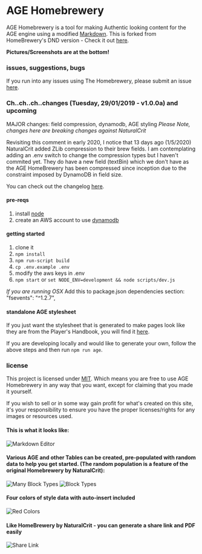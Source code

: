 # AGE Homebrewery
AGE Homebrewery is a tool for making Authentic looking content for the AGE engine using a modified [Markdown](https://github.com/adam-p/markdown-here/wiki/Markdown-Cheatsheet). This is forked from HomeBrewery's DND version - Check it out [here](https://homebrewery.naturalcrit.com).

**Pictures/Screenshots are at the bottom!**


### issues, suggestions, bugs
If you run into any issues using The Homebrewery, please submit an issue [here](/issues).

### Ch..ch..ch..changes (Tuesday, 29/01/2019 - v1.0.0a) and upcoming
MAJOR changes: field compression, dynamodb, AGE styling
_*Please Note, changes here are breaking changes against NaturalCrit*_

Revisiting this comment in early 2020, I notice that 13 days ago (1/5/2020) NaturalCrit added ZLib compression to their
brew fields. I am contemplating adding an .env switch to change the compression types but I haven't commited yet. They 
do have a new field (textBin) which we don't have as the AGE HomeBrewery has been compressed since inception due to the
constraint imposed by DynamoDB in field size.

You can check out the changelog [here](https://github.com/LimpingNinja/age-homebrewery/blob/master/changelog.md).

#### pre-reqs
1. install [node](https://nodejs.org/en/)
1. create an AWS account to use [dynamodb](https://aws.amazon.com/dynamodb/)

#### getting started
1. clone it
1. `npm install`
1. `npm run-script build`
1. `cp .env.example .env`
1. modify the aws keys in .env
1. `npm start` or `set NODE_ENV=development && node scripts/dev.js`

*If you are running OSX* Add this to package.json dependencies section:  "fsevents": "^1.2.7",

#### standalone AGE stylesheet
If you just want the stylesheet that is generated to make pages look like they are from the Player's Handbook, you will find it [here](https://github.com/LimpingNinja/age-homebrewery/blob/master/age.standalone.css).

If you are developing locally and would like to generate your own, follow the above steps and then run `npm run age`.

### license

This project is licensed under [MIT](./license). Which means you are free to use AGE Homebrewery in any way that you want, except for claiming that you made it yourself.

If you wish to sell or in some way gain profit for what's created on this site, it's your responsibility to ensure you have the proper licenses/rights for any images or resources used.

#### This is what it looks like:
![Markdown Editor](https://i.imgur.com/WhUOhKB.png)

#### Various AGE and other Tables can be created, pre-populated with random data to help you get started. (The random population is a feature of the original Homebrewery by NaturalCrit):
![Many Block Types](https://i.imgur.com/IXTH5VE.png)
![Block Types](https://i.imgur.com/jOCXsGH.png)

#### Four colors of style data with auto-insert included
![Red Colors](https://i.imgur.com/RPTSNxW.png)

#### Like HomeBrewery by NaturalCrit - you can generate a share link and PDF easily
![Share Link](https://i.imgur.com/Lvf51Mi.png)
